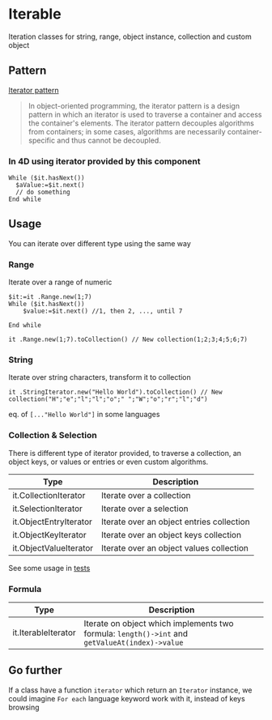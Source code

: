 ﻿# Iterable
Iteration classes for string, range, object instance, collection and custom object

## Pattern

[Iterator pattern](https://en.wikipedia.org/wiki/Iterator_pattern)
> In object-oriented programming, the iterator pattern is a design pattern in which an iterator is used to traverse a container and access the container's elements. The iterator pattern decouples algorithms from containers; in some cases, algorithms are necessarily container-specific and thus cannot be decoupled.

### In 4D using iterator provided by this component

```4d
While ($it.hasNext())
  $aValue:=$it.next()
  // do something
End while 
````

## Usage

You can iterate over different type using the same way

### Range

Iterate over a range of numeric

```4d
$it:=it .Range.new(1;7)
While ($it.hasNext())
	$value:=$it.next() //1, then 2, ..., until 7

End while 
```

```4d
it .Range.new(1;7).toCollection() // New collection(1;2;3;4;5;6;7)
```

### String

Iterate over string characters, transform it to collection

```4d
it .StringIterator.new("Hello World").toCollection() // New collection("H";"e";"l";"l";"o";" ";"W";"o";"r";"l";"d")
```

eq. of `[..."Hello World"]` in some languages

### Collection & Selection
There is different type of iterator provided, to traverse a collection, an object keys, or values or entries or even custom algorithms.

|Type|Description|
|---|---|
|it.CollectionIterator|Iterate over a collection|
|it.SelectionIterator|Iterate over a selection|
|it.ObjectEntryIterator|Iterate over an object entries collection|
|it.ObjectKeyIterator|Iterate over an object keys collection|
|it.ObjectValueIterator|Iterate over an object values collection|

See some usage in [tests](https://github.com/mesopelagique/Iterable/blob/master/Project/Sources/Methods/test_iterator.4dm)

### Formula

|Type|Description|
|---|---|
|it.IterableIterator|Iterate on object which implements two formula: `length()->int` and `getValueAt(index)->value`|

## Go further

If a class have a function `iterator` which return an `Iterator` instance, we could imagine `For each` language keyword work with it, instead of keys browsing
